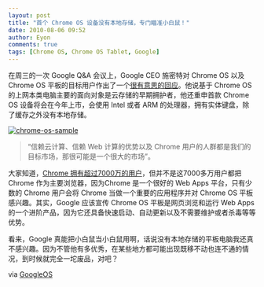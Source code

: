 ```yaml
---
layout: post
title: "首个 Chrome OS 设备没有本地存储，专门瞄准小白鼠！"
date: 2010-08-06 09:52
author: Eyon
comments: true
tags: [Chrome OS, Chrome OS Tablet, Google]
---
```

在周三的一次 Google Q&A 会议上，Google CEO 施密特对 Chrome OS 以及 Chrome OS 平板的目标用户作出了一个[很有意思的回应](http://edition.cnn.com/2010/TECH/mobile/08/05/cnet.android.sales/)。他说基于 Chrome OS 的上网本类电脑主要的面向对象是云存储的早期拥护者，他还重申首款 Chrome OS 设备将会在今年上市，会使用 Intel 或者 ARM 的处理器，拥有实体键盘，除了缓存之外没有本地存储。

<a href="http://img.chromi.org/2010/08/chrome-os-sample.png">![](http://img.chromi.org/2010/08/chrome-os-sample-550x309.png "chrome-os-sample")</a>





>“信赖云计算、信赖 Web 计算的优势以及 Chrome 用户的人群都是我们的目标市场，那很可能是一个很大的市场”。





大家知道，[Chrome 拥有超过7000万的用户](http://www.chromi.org/archives/4771)，但并不是这7000多万用户都把 Chrome 作为主要浏览器，因为Chrome 是一个很好的 Web Apps 平台，只有少数的 Chrome 用户会将 Chrome 当做一个重要的应用程序并对 Chrome OS 平板感兴趣。其实，Google 应该宣传 Chrome OS 平板是网页浏览和运行 Web Apps 的一个进阶产品，因为它还具备快速启动、自动更新以及不需要维护或者杀毒等等优势。

看来，Google 真能把小白鼠当小白鼠用啊，话说没有本地存储的平板电脑我还真不感兴趣。因为不管他有多优秀，在某些地方都可能出现既移不动也连不通的情况，到时候就完全一坨废品，对吧？

via [GoogleOS](http://googlesystem.blogspot.com/2010/08/chrome-os-tablets-only-for-early.html)
